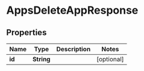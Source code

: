 

# AppsDeleteAppResponse


## Properties

| Name | Type | Description | Notes |
|------------ | ------------- | ------------- | -------------|
|**id** | **String** |  |  [optional] |



